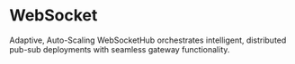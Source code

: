 # WebSocket
Adaptive, Auto-Scaling WebSocketHub orchestrates intelligent, distributed pub-sub deployments with seamless gateway functionality.
